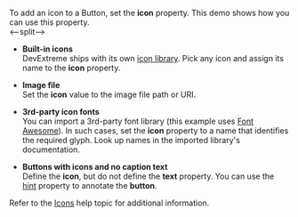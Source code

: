 To add an icon to a Button, set the **icon** property. This demo shows how you can use this property.   
<--split-->

- **Built-in icons**    
DevExtreme ships with its own [icon library](/Documentation/Guide/Themes_and_Styles/Icons/#Built-In_Icon_Library). Pick any icon and assign its name to the **icon** property.

- **Image file**    
Set the **icon** value to the image file path or URI.    

- **3rd-party icon fonts**    
You can import a 3rd-party font library (this example uses <a href="https://fontawesome.com/icons?d=gallery" target="_blank">Font Awesome</a>). In such cases, set the **icon** property to a name that identifies the required glyph. Look up names in the imported library's documentation.

- **Buttons with icons and no caption text**   
Define the **icon**, but do not define the **text** property. You can use the [hint](/Documentation/ApiReference/UI_Components/dxButton/Configuration/#hint) property to annotate the **button**.   

Refer to the [Icons](/Documentation/Guide/Themes_and_Styles/Icons) help topic for additional information.
